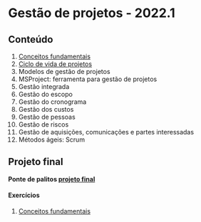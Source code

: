 # Gestão de projetos - 2022.1

## Conteúdo
1. [Conceitos fundamentais](pjto_aulas/pjto_1.pdf)
2. [Ciclo de vida de projetos](pjto_aulas/pjto_2.pdf)
3. Modelos de gestão de projetos
4. MSProject: ferramenta para gestão de projetos
5. Gestão integrada
6. Gestão do escopo
7. Gestão do cronograma
8. Gestão dos custos
9. Gestão de pessoas
10. Gestão de riscos
11. Gestão de aquisições, comunicações e partes interessadas
12. Métodos ágeis: Scrum

## Projeto final
**Ponte de palitos [projeto final](pjto_projeto_final.pdf)**

#### Exercícios

1. [Conceitos fundamentais](https://forms.gle/o837NnA29qcVmz796)
